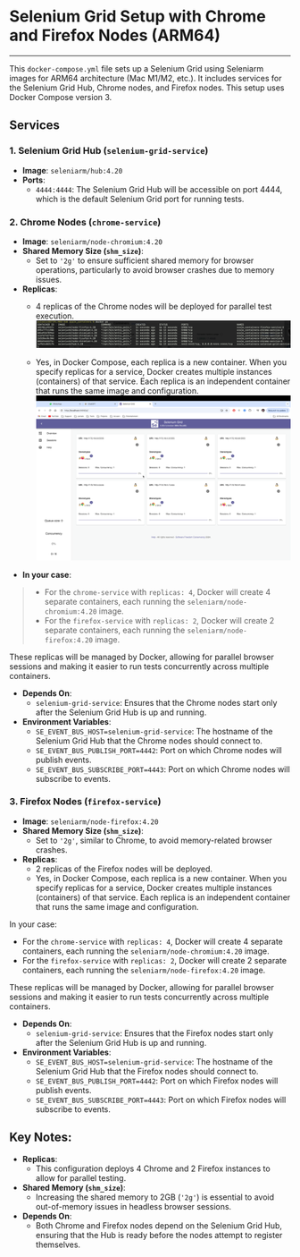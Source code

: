 # Selenium Grid Setup with Chrome and Firefox Nodes (ARM64)

---
This `docker-compose.yml` file sets up a Selenium Grid using Seleniarm images for ARM64 architecture (Mac M1/M2, etc.). It includes services for the Selenium Grid Hub, Chrome nodes, and Firefox nodes. This setup uses Docker Compose version 3.

## Services

### 1. **Selenium Grid Hub (`selenium-grid-service`)**
- **Image**: `seleniarm/hub:4.20`
- **Ports**:
    - `4444:4444`: The Selenium Grid Hub will be accessible on port 4444, which is the default Selenium Grid port for running tests.

### 2. **Chrome Nodes (`chrome-service`)**
- **Image**: `seleniarm/node-chromium:4.20`
- **Shared Memory Size (`shm_size`)**:
    - Set to `'2g'` to ensure sufficient shared memory for browser operations, particularly to avoid browser crashes due to memory issues.
- **Replicas**:
    - 4 replicas of the Chrome nodes will be deployed for parallel test execution.
    ![6 containers.png](6%20containers.png)

    - Yes, in Docker Compose, each replica is a new container. When you specify replicas for a service, Docker creates multiple instances (containers) of that service. Each replica is an independent container that runs the same image and configuration.
    ![seleniumGrid_WebPage.png](seleniumGrid_WebPage.png)
- **In your case**:
> - For the `chrome-service` with `replicas: 4`, Docker will create 4 separate containers, each running the `seleniarm/node-chromium:4.20` image.
> - For the `firefox-service` with `replicas: 2`, Docker will create 2 separate containers, each running the `seleniarm/node-firefox:4.20` image.

These replicas will be managed by Docker, allowing for parallel browser sessions and making it easier to run tests concurrently across multiple containers.
- **Depends On**:
    - `selenium-grid-service`: Ensures that the Chrome nodes start only after the Selenium Grid Hub is up and running.
- **Environment Variables**:
    - `SE_EVENT_BUS_HOST=selenium-grid-service`: The hostname of the Selenium Grid Hub that the Chrome nodes should connect to.
    - `SE_EVENT_BUS_PUBLISH_PORT=4442`: Port on which Chrome nodes will publish events.
    - `SE_EVENT_BUS_SUBSCRIBE_PORT=4443`: Port on which Chrome nodes will subscribe to events.

### 3. **Firefox Nodes (`firefox-service`)**
- **Image**: `seleniarm/node-firefox:4.20`
- **Shared Memory Size (`shm_size`)**:
    - Set to `'2g'`, similar to Chrome, to avoid memory-related browser crashes.
- **Replicas**:
    - 2 replicas of the Firefox nodes will be deployed.
    - Yes, in Docker Compose, each replica is a new container. When you specify replicas for a service, Docker creates multiple instances (containers) of that service. Each replica is an independent container that runs the same image and configuration.

In your case:
- For the `chrome-service` with `replicas: 4`, Docker will create 4 separate containers, each running the `seleniarm/node-chromium:4.20` image.
- For the `firefox-service` with `replicas: 2`, Docker will create 2 separate containers, each running the `seleniarm/node-firefox:4.20` image.

These replicas will be managed by Docker, allowing for parallel browser sessions and making it easier to run tests concurrently across multiple containers.
- **Depends On**:
    - `selenium-grid-service`: Ensures that the Firefox nodes start only after the Selenium Grid Hub is up and running.
- **Environment Variables**:
    - `SE_EVENT_BUS_HOST=selenium-grid-service`: The hostname of the Selenium Grid Hub that the Firefox nodes should connect to.
    - `SE_EVENT_BUS_PUBLISH_PORT=4442`: Port on which Firefox nodes will publish events.
    - `SE_EVENT_BUS_SUBSCRIBE_PORT=4443`: Port on which Firefox nodes will subscribe to events.

## Key Notes:
- **Replicas**:
    - This configuration deploys 4 Chrome and 2 Firefox instances to allow for parallel testing.
- **Shared Memory (`shm_size`)**:
    - Increasing the shared memory to 2GB (`'2g'`) is essential to avoid out-of-memory issues in headless browser sessions.
- **Depends On**:
    - Both Chrome and Firefox nodes depend on the Selenium Grid Hub, ensuring that the Hub is ready before the nodes attempt to register themselves.
